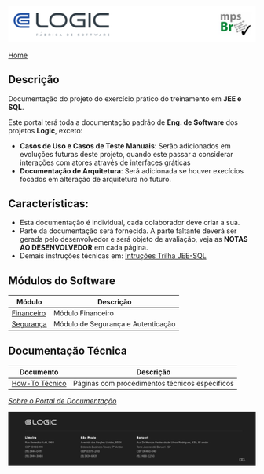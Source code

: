 ![Cabecalho](WIKI/ReadMe-Anexos/Cabecalho.png)

[Home](README.md)

## Descrição

Documentação do projeto do exercício prático do treinamento em **JEE e SQL**.

Este portal terá toda a documentação padrão de **Eng. de Software** dos projetos **Logic**, exceto:
- **Casos de Uso e Casos de Teste Manuais**: Serão adicionados em evoluções futuras deste projeto, quando este passar a considerar interações com atores através de interfaces gráticas
- **Documentação de Arquitetura**: Será adicionada se houver execícios focados em alteração de arquitetura no futuro.

## Características:

- Esta documentação é individual, cada colaborador deve criar a sua.
- Parte da documentação será fornecida. A parte faltante deverá ser gerada pelo desenvolvedor e será objeto de avaliação, veja as **NOTAS AO DESENVOLVEDOR** em cada página.
- Demais instruções técnicas em: [Intruções Trilha JEE-SQL](WIKI/How-To-Tecnico/Intrucoes-Trilha-JEE-SQL/Intrucoes-Trilha-JEE-SQL.md)

## Módulos do Software

| Módulo                                                    | Descrição                          |
| --------------------------------------------------------- | ---------------------------------- |
| [Financeiro](WIKI/Modulo-Financeiro/Modulo-Financeiro.md) | Módulo Financeiro                  |
| [Segurança](WIKI/Modulo-Seguranca/Modulo-Seguranca.md)    | Módulo de Segurança e Autenticação |


## Documentação Técnica

| Documento                                          | Descrição                                      |
| -------------------------------------------------- | ---------------------------------------------- |
| [How-To Técnico](WIKI/How-To-Tecnico/How-To-Tecnico.md) | Páginas com procedimentos técnicos específicos |


_[Sobre o Portal de Documentação](WIKI/About/About.md)_


![Rodape](WIKI/ReadMe-Anexos/Rodape.png)

